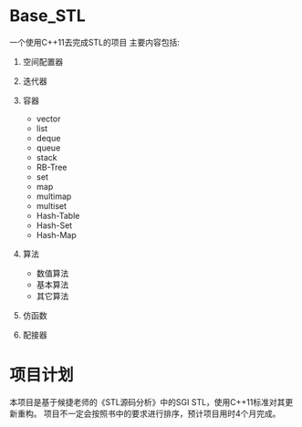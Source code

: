 # Base_STL
一个使用C++11去完成STL的项目
主要内容包括:
1. 空间配置器
2. 迭代器
3. 容器
	* vector
	* list
	* deque
	* queue
	* stack
	* RB-Tree
	* set
	* map
	* multimap
	* multiset
	* Hash-Table
	* Hash-Set
	* Hash-Map

4. 算法
	* 数值算法
	* 基本算法
	* 其它算法

5. 仿函数
6. 配接器

# 项目计划
本项目是基于候捷老师的《STL源码分析》中的SGI STL，使用C++11标准对其更新重构。
项目不一定会按照书中的要求进行排序，预计项目用时4个月完成。

